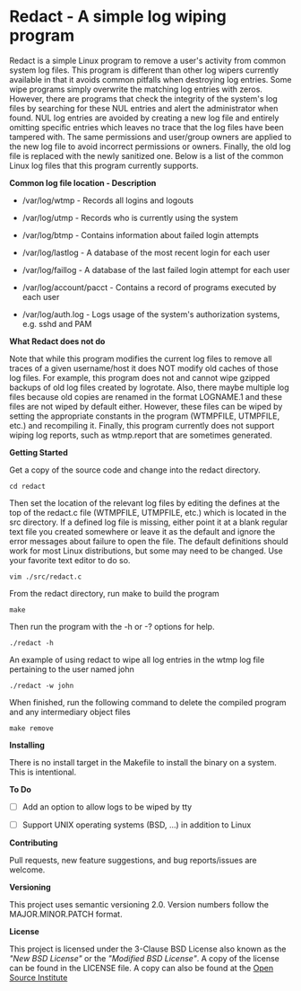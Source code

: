 # Redact - A simple log wiping program

Redact is a simple Linux program to remove a user's activity from
common system log files. This program is different than other log
wipers currently available in that it avoids common pitfalls when
destroying log entries. Some wipe programs simply overwrite the matching
log entries with zeros. However, there are programs that check the integrity
of the system's log files by searching for these NUL entries and alert
the administrator when found. NUL log entries are avoided by creating a new 
log file and entirely omitting specific entries which leaves no trace that 
the log files have been tampered with. The same permissions and user/group 
owners are applied to the new log file to avoid incorrect permissions or 
owners. Finally, the old log file is replaced with the newly sanitized one.
Below is a list of the common Linux log files that this program currently
supports. 

**Common log file location - Description**

* /var/log/wtmp - Records all logins and logouts

* /var/log/utmp - Records who is currently using the system

* /var/log/btmp - Contains information about failed login attempts

* /var/log/lastlog - A database of the most recent login for each user

* /var/log/faillog - A database of the last failed login attempt for each user

* /var/log/account/pacct - Contains a record of programs executed by each user

* /var/log/auth.log - Logs usage of the system's authorization systems, e.g. sshd and PAM

**What Redact does not do**

Note that while this program modifies the current log files to remove all
traces of a given username/host it does NOT modify old caches of those log
files. For example, this program does not and cannot wipe gzipped backups
of old log files created by logrotate. Also, there maybe multiple log files
because old copies are renamed in the format LOGNAME.1 and these files
are not wiped by default either. However, these files can be wiped by setting
the appropriate constants in the program (WTMPFILE, UTMPFILE, etc.) and
recompiling it. Finally, this program currently does not support wiping log
reports, such as wtmp.report that are sometimes generated.


**Getting Started**

Get a copy of the source code and change into the redact directory.

    cd redact

Then set the location of the relevant log files by editing the defines
at the top of the redact.c file (WTMPFILE, UTMPFILE, etc.) which is 
located in the src directory. If a defined log file is missing, either 
point it at a blank regular text file you created somewhere or leave it 
as the default and ignore the error messages about failure to open the 
file. The default definitions should work for most Linux distributions, 
but some may need to be changed. Use your favorite text editor to do so.

    vim ./src/redact.c

From the redact directory, run make to build the program

    make

Then run the program with the -h or -? options for help.

    ./redact -h

An example of using redact to wipe all log entries in the wtmp log file
pertaining to the user named john

    ./redact -w john

When finished, run the following command to delete the compiled program 
and any intermediary object files

    make remove


**Installing**

There is no install target in the Makefile to install the binary on a system.
This is intentional.


**To Do**

- [ ] Add an option to allow logs to be wiped by tty 
- [ ] Support UNIX operating systems (BSD, ...) in addition to Linux


**Contributing**

Pull requests, new feature suggestions, and bug reports/issues are 
welcome.


**Versioning**

This project uses semantic versioning 2.0. Version numbers follow the
MAJOR.MINOR.PATCH format.


**License**

This project is licensed under the 3-Clause BSD License also known as the
*"New BSD License"* or the *"Modified BSD License"*. A copy of the license
can be found in the LICENSE file. A copy can also be found at the
[Open Source Institute](https://opensource.org/licenses/BSD-3-Clause)

